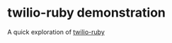 # twilio-ruby demonstration

A quick exploration of [twilio-ruby](https://github.com/twilio/twilio-ruby)

